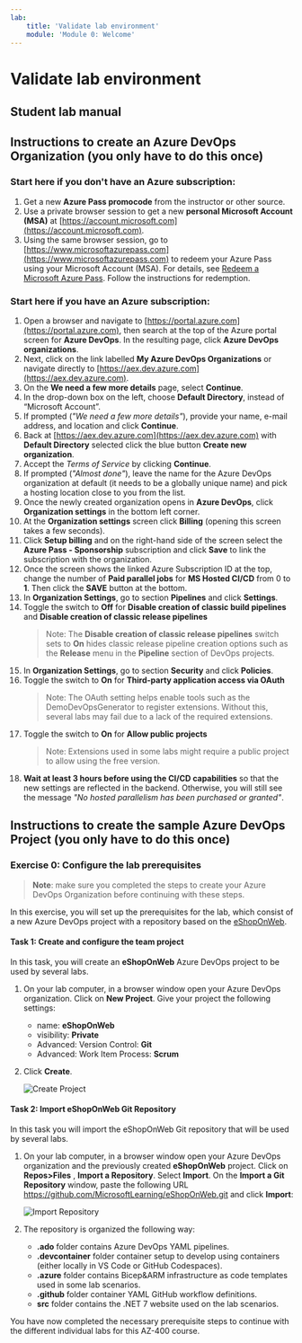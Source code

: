 ```yaml
---
lab:
    title: 'Validate lab environment'
    module: 'Module 0: Welcome'
---
```


# Validate lab environment

## Student lab manual

## Instructions to create an Azure DevOps Organization (you only have to do this once)

### Start here if you don't have an Azure subscription:
1. Get a new **Azure Pass promocode** from the instructor or other source.
1. Use a private browser session to get a new **personal Microsoft Account (MSA)** at [https://account.microsoft.com](https://account.microsoft.com).
1. Using the same browser session, go to [https://www.microsoftazurepass.com](https://www.microsoftazurepass.com) to redeem your Azure Pass using your Microsoft Account (MSA). For details, see [Redeem a Microsoft Azure Pass](https://www.microsoftazurepass.com/Home/HowTo?Length=5). Follow the instructions for redemption.

### Start here if you have an Azure subscription:

1. Open a browser and navigate to [https://portal.azure.com](https://portal.azure.com), then search at the top of the Azure portal screen for **Azure DevOps**. In the resulting page, click **Azure DevOps organizations**.
1. Next, click on the link labelled **My Azure DevOps Organizations** or navigate directly to [https://aex.dev.azure.com](https://aex.dev.azure.com).
1. On the **We need a few more details** page, select **Continue**.
1. In the drop-down box on the left, choose **Default Directory**, instead of “Microsoft Account”.
1. If prompted (*"We need a few more details"*), provide your name, e-mail address, and location and click **Continue**.
1. Back at [https://aex.dev.azure.com](https://aex.dev.azure.com) with **Default Directory** selected click the blue button **Create new organization**.
1. Accept the *Terms of Service* by clicking **Continue**.
1. If prompted (*"Almost done"*), leave the name for the Azure DevOps organization at default (it needs to be a globally unique name) and pick a hosting location close to you from the list.
1. Once the newly created organization opens in **Azure DevOps**, click **Organization settings** in the bottom left corner.
1. At the **Organization settings** screen click **Billing** (opening this screen takes a few seconds).
1. Click **Setup billing** and on the right-hand side of the screen select the **Azure Pass - Sponsorship** subscription and click **Save** to link the subscription with the organization.
1. Once the screen shows the linked Azure Subscription ID at the top, change the number of **Paid parallel jobs** for **MS Hosted CI/CD** from 0 to **1**. Then click the **SAVE** button at the bottom.
1. In **Organization Settings**, go to section **Pipelines** and click **Settings**.
1. Toggle the switch to **Off** for **Disable creation of classic build pipelines** and **Disable creation of classic release pipelines**
    > Note: The **Disable creation of classic release pipelines** switch sets to **On** hides classic release pipeline creation options such as the **Release** menu in the **Pipeline** section of DevOps projects.
1. In **Organization Settings**, go to section **Security** and click **Policies**.
1. Toggle the switch to **On** for **Third-party application access via OAuth**
    > Note: The OAuth setting helps enable tools such as the DemoDevOpsGenerator to register extensions. Without this, several labs may fail due to a lack of the required extensions.
1. Toggle the switch to **On** for **Allow public projects**
    > Note: Extensions used in some labs might require a public project to allow using the free version.
1. **Wait at least 3 hours before using the CI/CD capabilities** so that the new settings are reflected in the backend. Otherwise, you will still see the message *"No hosted parallelism has been purchased or granted"*.

## Instructions to create the sample Azure DevOps Project (you only have to do this once)

### Exercise 0: Configure the lab prerequisites

> **Note**: make sure you completed the steps to create your Azure DevOps Organization before continuing with these steps.

In this exercise, you will set up the prerequisites for the lab, which consist of a new Azure DevOps project with a repository based on the [eShopOnWeb](https://github.com/MicrosoftLearning/eShopOnWeb).

#### Task 1:  Create and configure the team project

In this task, you will create an **eShopOnWeb** Azure DevOps project to be used by several labs.

1. On your lab computer, in a browser window open your Azure DevOps organization. Click on **New Project**. Give your project the following settings:
    - name: **eShopOnWeb**
    - visibility: **Private**
    - Advanced: Version Control: **Git**
    - Advanced: Work Item Process: **Scrum**

2. Click **Create**.

    ![Create Project](images/create-project.png)

#### Task 2:  Import eShopOnWeb Git Repository

In this task you will import the eShopOnWeb Git repository that will be used by several labs.

1. On your lab computer, in a browser window open your Azure DevOps organization and the previously created **eShopOnWeb** project. Click on **Repos>Files** , **Import a Repository**. Select **Import**. On the **Import a Git Repository** window, paste the following URL https://github.com/MicrosoftLearning/eShopOnWeb.git  and click **Import**:

    ![Import Repository](images/import-repo.png)

2. The repository is organized the following way:
    - **.ado** folder contains Azure DevOps YAML pipelines.
    - **.devcontainer** folder container setup to develop using containers (either locally in VS Code or GitHub Codespaces).
    - **.azure** folder contains Bicep&ARM infrastructure as code templates used in some lab scenarios.
    - **.github** folder container YAML GitHub workflow definitions.
    - **src** folder contains the .NET 7 website used on the lab scenarios.

You have now completed the necessary prerequisite steps to continue with the different individual labs for this AZ-400 course.
